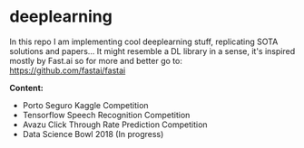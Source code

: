 # deeplearning

In this repo I am implementing cool deeplearning stuff, replicating SOTA solutions and papers...
It might resemble a DL library in a sense, it's inspired mostly by Fast.ai so for more and better go to:
https://github.com/fastai/fastai

**Content:**

- Porto Seguro Kaggle Competition
- Tensorflow Speech Recognition Competition
- Avazu Click Through Rate Prediction Competition
- Data Science Bowl 2018 (In progress)


